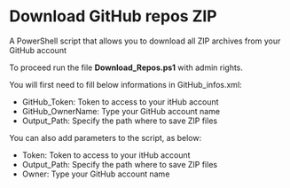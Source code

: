 # Download GitHub repos ZIP
A PowerShell script that allows you to download all ZIP archives from your GitHub account

To proceed run the file **Download_Repos.ps1** with admin rights.

You will first need to fill below informations in GitHub_infos.xml:
- GitHub_Token: Token to access to your itHub account
- GitHub_OwnerName: Type your GitHub account name
- Output_Path: Specify the path where to save ZIP files

You can also add parameters to the script, as below:
- Token: Token to access to your itHub account
- Output_Path: Specify the path where to save ZIP files
- Owner: Type your GitHub account name
